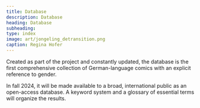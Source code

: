 ```yaml
---
title: Database
description: Database
heading: Database
subheading:
type: index
image: art/jongeling_detransition.png
caption: Regina Hofer
---
```


Created as part of the project and constantly updated, the database is the first comprehensive collection of German-language comics with an explicit reference to gender.

<!--more-->

In fall 2024, it will be made available to a broad, international public as an open-access database. A keyword system and a glossary of essential terms will organize the results.
